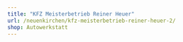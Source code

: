 ```yaml
---
title: "KFZ Meisterbetrieb Reiner Heuer"
url: /neuenkirchen/kfz-meisterbetrieb-reiner-heuer-2/
shop: Autowerkstatt
---
```

